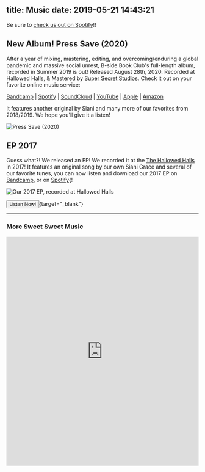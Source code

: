 title: Music
date: 2019-05-21 14:43:21
---
Be sure to [check us out on Spotify](https://open.spotify.com/artist/7BwxXAyHegUPd1lkQeWYs9?si=Ww2PZ9FcSQykKV1P5whfEg)!!

## New Album! Press Save (2020)

After a year of mixing, mastering, editing, and overcoming/enduring a global pandemic and massive social unrest, B-side Book Club's full-length album, recorded in Summer 2019 is out! Released August 28th, 2020. Recorded at Hallowed Halls, & Mastered by [Super Secret Studios](https://super-secret.org/). Check it out on your favorite online music service:

[Bandcamp](https://b-sidebookclub.bandcamp.com/album/press-save) | [Spotify](https://open.spotify.com/album/73Z14NOvoeLWfJqKSrwW6n?si=D64MODqHQ1mS5I_N1Y4_fA) | [SoundCloud](https://soundcloud.com/bsidebookclub/sets/press-save) | [YouTube](https://music.youtube.com/playlist?list=OLAK5uy_m6XQXulYYltR7P5sRJrke0N26MO1m3r0E) | [Apple](https://music.apple.com/us/album/press-save/1527145058) | [Amazon](https://smile.amazon.com/Press-Save-B-Side-Book-Club/dp/B08FL5JBKD/)

It features another original by Siani and many more of our favorites from 2018/2019. We hope you'll give it a listen!

![Press Save (2020)](/img/B-side-Book-Club-Press-Save-2020.jpg)


## EP 2017
Guess what?! We released an EP! We recorded it at the [The Hallowed Halls](https://www.thehallowedhalls.org/) in 2017! It features an original song by our own Siani Grace and several of our favorite tunes, you can now listen and download our 2017 EP on [Bandcamp](https://b-sidebookclub.bandcamp.com/releases), or on [Spotify](https://open.spotify.com/album/5HMXIjUCidf4umDJxxmewX?si=QUrjXbNvRGSHpwCStvr0eA){!

![Our 2017 EP, recorded at Hallowed Halls](/img/BSideBookClub2017EP.jpg)

[<button class="z-depth-2 btn">Listen Now!</button>](https://b-sidebookclub.bandcamp.com/releases){target="_blank"}


<hr>

### More Sweet Sweet Music
  <iframe width="100%" height="600" scrolling="no" frameborder="no" src="https://w.soundcloud.com/player/?url=https%3A//api.soundcloud.com/users/268221752&amp;auto_play=false&amp;hide_related=false&amp;show_comments=true&amp;show_user=true&amp;show_reposts=true&amp;visual=true">
  </iframe>
